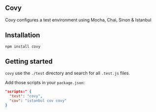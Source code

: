 Covy
----

Covy configures a test environment using Mocha, Chai, Sinon & Istanbul

## Installation

```shell
npm install covy
```

## Getting started

`covy` use the `./test` directory and search for all `.test.js` files.

Add those scripts in your `package.json`:

```json
"scripts:" {
  "test": "covy",
  "cov": "istanbul cov covy"
}
```
